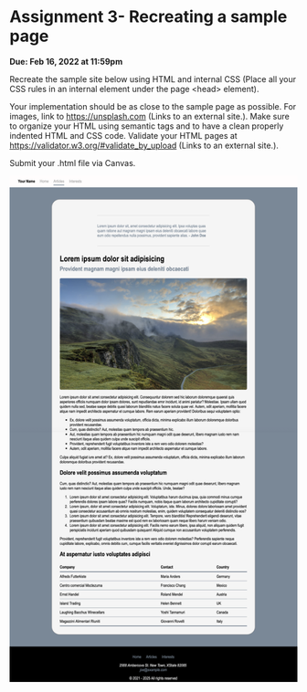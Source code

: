 # Assignment 3- Recreating a sample page

**Due: Feb 16, 2022 at 11:59pm**

Recreate the sample site below using HTML and internal CSS (Place all your CSS rules in an internal <style></style> element under the page \<head\> element).

Your implementation should be as close to the sample page as possible. For images, link to https://unsplash.com (Links to an external site.). Make sure to organize your HTML using semantic tags and to have a clean properly indented HTML and CSS code. Validate your HTML pages at https://validator.w3.org/#validate_by_upload (Links to an external site.).

Submit your .html file via Canvas.

![reference image](./reference-image.png)
